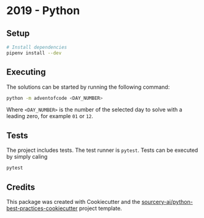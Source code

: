 # 2019 - Python

## Setup

```sh
# Install dependencies
pipenv install --dev
```

## Executing

The solutions can be started by running the following command:

```sh
python -m adventofcode <DAY_NUMBER>
```

Where `<DAY_NUMBER>` is the number of the selected day to solve with a leading zero, for example `01` or `12`.

## Tests

The project includes tests. The test runner is `pytest`. Tests can be executed by simply caling

```sh
pytest
```

## Credits

This package was created with Cookiecutter and the [sourcery-ai/python-best-practices-cookiecutter](https://github.com/sourcery-ai/python-best-practices-cookiecutter) project template.
